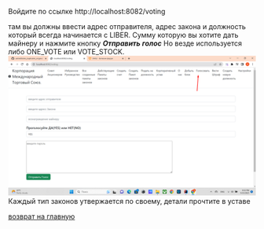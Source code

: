 
Войдите по ссылке http://localhost:8082/voting

там вы должны ввести адрес отправителя, адрес закона и должность который всегда начинается 
с LIBER. Сумму которую вы хотите дать майнеру и нажмите кнопку ***Отправить голос***
Но везде используется либо ONE_VOTE или VOTE_STOCK.
![Как голосовать](../documentation/how_to_voting.png)
Каждый тип законов утвержается по своему, детали прочтите в уставе

[возврат на главную](../readme.md)